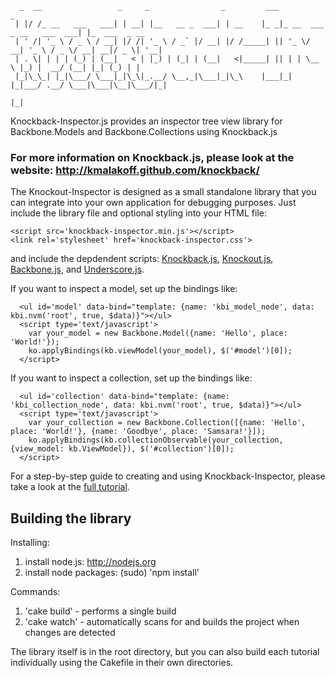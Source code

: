 ````
  _  __                 _     _                _         ___                           _              
 | |/ /_ __   ___   ___| | __| |__   __ _  ___| | __    |_ _|_ __  ___ _ __   ___  ___| |_  ___  _ __ 
 | ' /| '_ \ / _ \ / __| |/ /| '_ \ / _` |/ __| |/ /_____| || '_ \/ __| '_ \ / _ \/ __| __|/ _ \| '__|
 | . \| | | | (_) | (__|   < | |_) | (_| | (__|   <|_____| || | | \__ \ |_) |  __/ (__| |_| (_) | |   
 |_|\_\_| |_|\___/ \___|_|\_\|_.__/ \__,_|\___|_|\_\    |___|_| |_|___/ .__/ \___|\___|\__|\___/|_|   
                                                                      |_|                             
````

Knockback-Inspector.js provides an inspector tree view library for Backbone.Models and Backbone.Collections using Knockback.js

### For more information on Knockback.js, please look at the website: http://kmalakoff.github.com/knockback/

The Knockout-Inspector is designed as a small standalone library that you can integrate into your own application for debugging purposes. Just include the library file and optional styling into your HTML file:

```
<script src='knockback-inspector.min.js'></script>
<link rel='stylesheet' href='knockback-inspector.css'>
```

and include the depdendent scripts: [Knockback.js][1], [Knockout.js][2], [Backbone.js][3], and [Underscore.js][4].

[1]: http://kmalakoff.github.com/knockback/
[2]: https://github.com/SteveSanderson/knockout/downloads/
[3]: http://documentcloud.github.com/backbone/
[4]: http://documentcloud.github.com/underscore/

If you want to inspect a model, set up the bindings like:

````
  <ul id='model' data-bind="template: {name: 'kbi_model_node', data: kbi.nvm('root', true, $data)}"></ul>
  <script type='text/javascript'>
    var your_model = new Backbone.Model({name: 'Hello', place: 'World!'});
    ko.applyBindings(kb.viewModel(your_model), $('#model')[0]);
  </script>
````

If you want to inspect a collection, set up the bindings like:

````
  <ul id='collection' data-bind="template: {name: 'kbi_collection_node', data: kbi.nvm('root', true, $data)}"></ul>
  <script type='text/javascript'>
    var your_collection = new Backbone.Collection([{name: 'Hello', place: 'World!'}, {name: 'Goodbye', place: 'Samsara!'}]);
    ko.applyBindings(kb.collectionObservable(your_collection, {view_model: kb.ViewModel}), $('#collection')[0]);
  </script>
````

For a step-by-step guide to creating and using Knockback-Inspector, please take a look at the [full tutorial][5].

[5]: http://kmalakoff.github.com/knockback/tutorial_inspector_library.html

Building the library
-----------------------

Installing:

1. install node.js: http://nodejs.org
2. install node packages: (sudo) 'npm install'

Commands:

1. 'cake build' - performs a single build
2. 'cake watch' - automatically scans for and builds the project when changes are detected

The library itself is in the root directory, but you can also build each tutorial individually using the Cakefile in their own directories.
